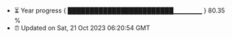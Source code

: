 - ⏳ Year progress { ████████████████████████▁▁▁▁▁▁ } 80.35 %
- ⏰ Updated on Sat, 21 Oct 2023 06:20:54 GMT

